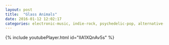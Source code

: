 ```yaml
---
layout: post
title:  "Glass Animals"
date: 2016-01-12 12:02:17
categories: electronic-music, indie-rock, psychedelic-pop, alternative-dance, PBR&B, trip-hop
---
```

{% include youtubePlayer.html id="IIA1XQnAv5s" %}
